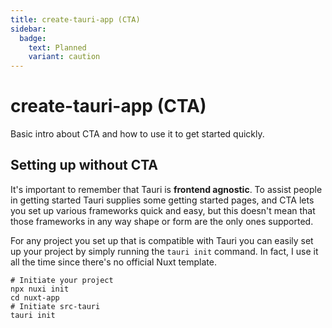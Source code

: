 ```yaml
---
title: create-tauri-app (CTA)
sidebar:
  badge:
    text: Planned
    variant: caution
---
```


# create-tauri-app (CTA)

Basic intro about CTA and how to use it to get started quickly.

## Setting up without CTA

It's important to remember that Tauri is **frontend agnostic**. To assist people in getting started Tauri supplies some getting started pages, and CTA lets you set up various frameworks quick and easy, but this doesn't mean that those frameworks in any way shape or form are the only ones supported.

For any project you set up that is compatible with Tauri you can easily set up your project by simply running the `tauri init` command. In fact, I use it all the time since there's no official Nuxt template.

```bash!
# Initiate your project
npx nuxi init
cd nuxt-app
# Initiate src-tauri
tauri init
```
